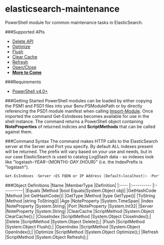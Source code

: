 elasticsearch-maintenance
=========================
PowerShell module for common maintenance tasks in ElasticSearch.


###Supported APIs
* [Delete API](http://www.elasticsearch.org/guide/en/elasticsearch/reference/current/docs-delete.html)
* [Optimize](http://www.elasticsearch.org/guide/en/elasticsearch/reference/current/indices-optimize.html)
* [Flush](http://www.elasticsearch.org/guide/en/elasticsearch/reference/current/indices-flush.html)
* [Clear Cache](http://www.elasticsearch.org/guide/en/elasticsearch/reference/current/indices-clearcache.html)
* [Refresh](http://www.elasticsearch.org/guide/en/elasticsearch/reference/current/indices-refresh.html)
* [Open/Close](http://www.elasticsearch.org/guide/en/elasticsearch/reference/current/indices-open-close.html)
* __[More to Come](http://www.elasticsearch.org/guide/en/elasticsearch/reference/current/indices.html)__


###Requirements
* [PowerShell v4.0+](http://www.microsoft.com/en-us/download/details.aspx?id=40855)


###Getting Started
PowerShell modules can be loaded by either copying the PSM1 and PSD1 files into your $env:PSModulePath or by directly referencing the PSD1 module manifest when calling [Import-Module](http://technet.microsoft.com/en-us/library/hh849725.aspx). Once imported the command Get-EsIndexes becomes available for use in the shell instance. The command returns a PowerShell object containing __NoteProperties__ of returned indicies and __ScriptMethods__ that can be called against them.


###Command Syntax
The command makes HTTP calls to the ElasticSearch server at the Server and Port you specify. By default ALL indexes present will be returned. The prefix will vary based on your use and needs, but in our case ElasticSearch is used to catalog LogStash data - so indexes look like "logstash-${YEAR}-${MONTH}-${DAY}.${HOUR}" (i.e. the IndexPrefix is "logstash").

```powershell
Get-EsIndexes -Server <ES FQDN or IP Address [Default=localhost]> -Port <ES Port [Default=9200]> -IndexPrefix <ES Index Prefix [Default=.*]>
```


###Object Definitions
|Name        |MemberType   |Definition|
|:----        |:----------   |:----------|
|Equals      |Method       |bool Equals(System.Object obj)|
|GetHashCode |Method       |int GetHashCode()|
|GetType     |Method       |type GetType()|
|ToString    |Method       |string ToString()|
|Age         |NoteProperty |System.TimeSpan|
|Index       |NoteProperty |System.String|
|Port        |NoteProperty |System.Int32|
|Server      |NoteProperty |System.String|
|ClearCache  |ScriptMethod |System.Object ClearCache();|
|CloseIndex  |ScriptMethod |System.Object CloseIndex();|
|Delete      |ScriptMethod |System.Object Delete();|
|Flush       |ScriptMethod |System.Object Flush();|
|OpenIndex   |ScriptMethod |System.Object OpenIndex();|
|Optimize    |ScriptMethod |System.Object Optimize();|
|Refresh     |ScriptMethod |System.Object Refresh();|
